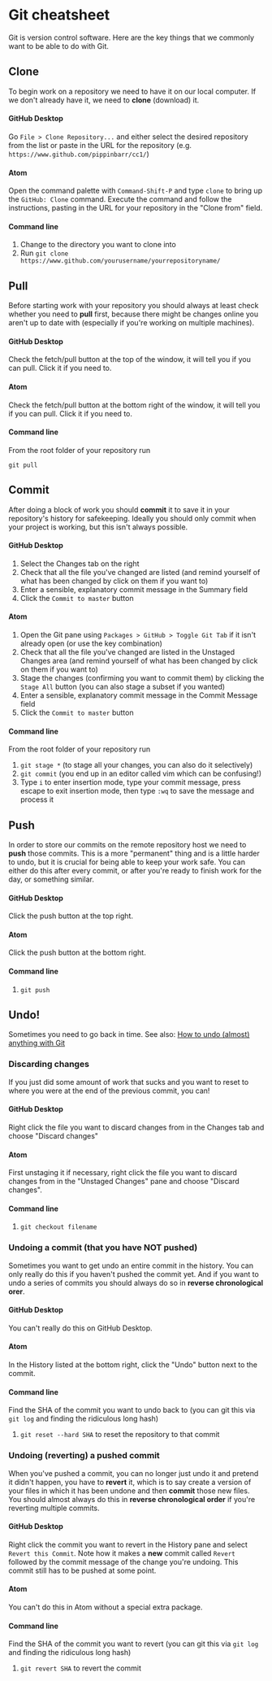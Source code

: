 # Git cheatsheet

Git is version control software. Here are the key things that we commonly want to be able to do with Git.

## Clone

To begin work on a repository we need to have it on our local computer. If we don't already have it, we need to **clone** (download) it.

#### GitHub Desktop

Go `File > Clone Repository...` and either select the desired repository from the list or paste in the URL for the repository (e.g. `https://www.github.com/pippinbarr/cc1/`)

#### Atom

Open the command palette with `Command-Shift-P` and type `clone` to bring up the `GitHub: Clone` command. Execute the command and follow the instructions, pasting in the URL for your repository in the "Clone from" field.

#### Command line

1. Change to the directory you want to clone into
2. Run `git clone https://www.github.com/yourusername/yourrepositoryname/`

## Pull

Before starting work with your repository you should always at least check whether you need to **pull** first, because there might be changes online you aren't up to date with (especially if you're working on multiple machines).

#### GitHub Desktop

Check the fetch/pull button at the top of the window, it will tell you if you can pull. Click it if you need to.

#### Atom

Check the fetch/pull button at the bottom right of the window, it will tell you if you can pull. Click it if you need to.

#### Command line

From the root folder of your repository run

`git pull`

## Commit

After doing a block of work you should **commit** it to save it in your repository's history for safekeeping. Ideally you should only commit when your project is working, but this isn't always possible.

#### GitHub Desktop

1. Select the Changes tab on the right
2. Check that all the file you've changed are listed (and remind yourself of what has been changed by click on them if you want to)
3. Enter a sensible, explanatory commit message in the Summary field
4. Click the `Commit to master` button

#### Atom

1. Open the Git pane using `Packages > GitHub > Toggle Git Tab` if it isn't already open (or use the key combination)
2. Check that all the file you've changed are listed in the Unstaged Changes area (and remind yourself of what has been changed by click on them if you want to)
3. Stage the changes (confirming you want to commit them) by clicking the `Stage All` button (you can also stage a subset if you wanted)
4. Enter a sensible, explanatory commit message in the Commit Message field
5. Click the `Commit to master` button

#### Command line

From the root folder of your repository run

1. `git stage *` (to stage all your changes, you can also do it selectively)
2. `git commit` (you end up in an editor called vim which can be confusing!)
3. Type `i` to enter insertion mode, type your commit message, press escape to exit insertion mode, then type `:wq` to save the message and process it

## Push

In order to store our commits on the remote repository host we need to **push** those commits. This is a more "permanent" thing and is a little harder to undo, but it is crucial for being able to keep your work safe. You can either do this after every commit, or after you're ready to finish work for the day, or something similar.

#### GitHub Desktop

Click the push button at the top right.

#### Atom

Click the push button at the bottom right.

#### Command line

1. `git push`

## Undo!

Sometimes you need to go back in time. See also: [How to undo (almost) anything with Git](https://github.blog/2015-06-08-how-to-undo-almost-anything-with-git/)

### Discarding changes

If you just did some amount of work that sucks and you want to reset to where you were at the end of the previous commit, you can!

#### GitHub Desktop

Right click the file you want to discard changes from in the Changes tab and choose "Discard changes"

#### Atom

First unstaging it if necessary, right click the file you want to discard changes from in the "Unstaged Changes" pane and choose "Discard changes".

#### Command line

1. `git checkout filename`

### Undoing a commit (that you have NOT pushed)

Sometimes you want to get undo an entire commit in the history. You can only really do this if you haven't pushed the commit yet. And if you want to undo a series of commits you should always do so in **reverse chronological orer**.

#### GitHub Desktop

You can't really do this on GitHub Desktop.

#### Atom

In the History listed at the bottom right, click the "Undo" button next to the commit.

#### Command line

Find the SHA of the commit you want to undo back to (you can git this via `git log` and finding the ridiculous long hash)

1. `git reset --hard SHA` to reset the repository to that commit

### Undoing (reverting) a pushed commit

When you've pushed a commit, you can no longer just undo it and pretend it didn't happen, you have to **revert** it, which is to say create a version of your files in which it has been undone and then **commit** those new files. You should almost always do this in **reverse chronological order** if you're reverting multiple commits.

#### GitHub Desktop

Right click the commit you want to revert in the History pane and select `Revert this Commit`. Note how it makes a **new** commit called `Revert` followed by the commit message of the change you're undoing. This commit still has to be pushed at some point.

#### Atom

You can't do this in Atom without a special extra package.

#### Command line

Find the SHA of the commit you want to revert (you can git this via `git log` and finding the ridiculous long hash)

1. `git revert SHA` to revert the commit
